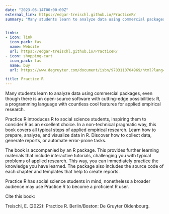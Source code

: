 ```yaml
---
date: "2023-05-14T00:00:00Z"
external_link: https://edgar-treischl.github.io/PracticeR/
summary: "Many students learn to analyze data using commercial packages, even though there is an open-source software with cutting-edge possibilities: R, a programming language with countless cool features for applied empirical research. Practice R introduces R to social science students, inspiring them to consider R as an excellent choice. In a non-technical pragmatic way, this book covers all typical steps of applied empirical research. Learn how to prepare, analyze, and visualize data in R. Discover how to collect data, generate reports, or automate error-prone tasks...."


links:
- icon: link
  icon_pack: fas
  name: Website
  url: https://edgar-treischl.github.io/PracticeR/
- icon: shopping-cart
  icon_pack: fas
  name: buy
  url: https://www.degruyter.com/document/isbn/9783110704969/html?lang=de

title: Practice R
---
```


Many students learn to analyze data using commercial packages, even though there is an open-source software with cutting-edge possibilities: R, a programming language with countless cool features for applied empirical research.

Practice R introduces R to social science students, inspiring them to consider R as an excellent choice. In a non-technical pragmatic way, this book covers all typical steps of applied empirical research. Learn how to prepare, analyze, and visualize data in R. Discover how to collect data, generate reports, or automate error-prone tasks.

The book is accompanied by an R package. This provides further learning materials that include interactive tutorials, challenging you with typical problems of applied research. This way, you can immediately practice the knowledge you have learned. The package also includes the source code of each chapter and templates that help to create reports.

Practice R has social science students in mind, nonetheless a broader audience may use Practice R to become a proficient R user.

Cite this book:

Treischl, E. (2022): Practice R. Berlin/Boston: De Gruyter Oldenbourg.

